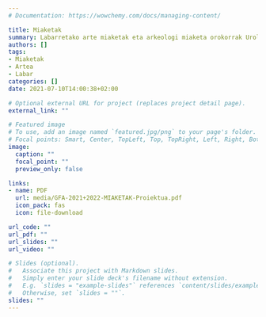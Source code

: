 ```yaml
---
# Documentation: https://wowchemy.com/docs/managing-content/

title: Miaketak
summary: Labarretako arte miaketak eta arkeologi miaketa orokorrak Urola, Deba eta Oriako bailaratan.
authors: []
tags: 
- Miaketak
- Artea
- Labar
categories: []
date: 2021-07-10T14:00:38+02:00

# Optional external URL for project (replaces project detail page).
external_link: ""

# Featured image
# To use, add an image named `featured.jpg/png` to your page's folder.
# Focal points: Smart, Center, TopLeft, Top, TopRight, Left, Right, BottomLeft, Bottom, BottomRight.
image:
  caption: ""
  focal_point: ""
  preview_only: false

links:
- name: PDF
  url: media/GFA-2021+2022-MIAKETAK-Proiektua.pdf
  icon_pack: fas
  icon: file-download

url_code: ""
url_pdf: ""
url_slides: ""
url_video: ""

# Slides (optional).
#   Associate this project with Markdown slides.
#   Simply enter your slide deck's filename without extension.
#   E.g. `slides = "example-slides"` references `content/slides/example-slides.md`.
#   Otherwise, set `slides = ""`.
slides: ""
---
```

